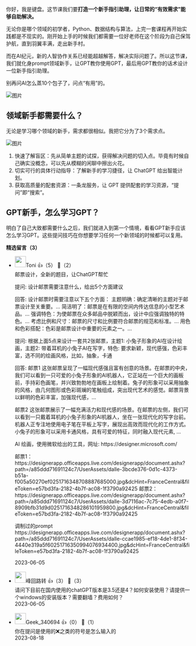 你好，我是键盘。这节课我们要**打造一个新手指引助理，让日常的“有效需求”能够自助解决。**

无论你是哪个领域的初学者，Python、数据结构与算法，上完一套课程再开始实践都是不现实的。刚开始上手的时候我们都需要一位好老师在这个阶段为自己保驾护航，直到羽翼丰满，走出新手村。

而在AI纪元，新的人智协作关系已经能超越解答，解决实际问题了。所以这节课，我们就化身prompt领域新手，让GPT教你使用GPT，最后用GPT教你的话术设计一位新手指引助理。

别再问AI怎么蒸10个包子了，问点“有用”的。

![图片](https://static001.geekbang.org/resource/image/85/58/85883e2cd0d10079be2616982abc4558.png?wh=1142x412)

## 领域新手都需要什么？

无论是学习哪个领域的新手，需求都很相似。我把它分为了3个需求点。

![图片](https://static001.geekbang.org/resource/image/33/cb/33d1549ba101fea652ac45c40904d1cb.png?wh=1142x324)

1. 快速了解盲区：先从简单主题的试探，获得解决问题的切入点。毕竟有时候自己确实没概念，可以先从模糊的闲聊中擦出火花。
2. 切实可行的具体行动指导：了解新手的学习捷径，让 ChatGPT 给出智能计划。
3. 获取高质量的配套资源：一条龙服务，让 GPT 提供配套的学习资源，“提问”即“搜索”。

## GPT新手，怎么学习GPT？

明白了自己大致都需要什么之后，我们就进入到第一个情境，看看GPT新手应该怎么学习GPT。这些提问技巧在你想要学习任何一个新领域的时候都可以复用。
<div><strong>精选留言（3）</strong></div><ul>
<li><img src="https://static001.geekbang.org/account/avatar/00/30/ef/2d/757bb0d3.jpg" width="30px"><span>Toni</span> 👍（5） 💬（2）<div>邮票设计，全新的题目，让ChatGPT帮忙

提问:
设计邮票需要注意什么，给出5个方面建议

回答:
设计邮票时需要注意以下五个方面：
主题明确：确定清晰的主题对于邮票设计至关重要。...
简洁明了：邮票是在有限的空间内传达信息的小型艺术品。...
强调特色：为使邮票在众多邮品中脱颖而出，设计中应强调独特的特色。...
考虑比例和尺寸：邮票的尺寸和比例要符合邮票的规范和标准。...
用色和色彩搭配：色彩是邮票设计中重要的元素之一。...

提问:
根据上面5点来设计一套共2张邮票，主题1: 小兔子形象的AI在设计绘画，主题2: 带着耳机的小兔子AI在写字，特色: 要求新颖，现代感强，色彩丰富，选不同的绘画风格，比如，抽象，卡通

回答:
邮票1
这张邮票呈现了一幅现代感强且富有创意的场景。在邮票的中央，我们可以看到一只可爱的小兔子形象的AI机器人，它正站在一个巨大的画板前，手持彩色画笔，并兴致勃勃地在画板上绘制着。兔子的形象可以采用抽象的风格，由几何图形或色彩斑斓的笔触组成，突出现代艺术的感觉。邮票背景以鲜明的色彩丰富，加强现代感，...

邮票2
这张邮票展示了一幅充满活力和现代感的场景。在邮票的左侧，我们可以看到一只戴着耳机的小兔子形象的AI机器人，坐在一张现代化的写字台前。机器人正专注地使用电子笔在平板上写字，展现出高效而现代化的工作方式。小兔子的形象可以采用卡通风格，具有可爱的特征，同时融入现代元素, ...


AI 绘画，使用微软给出的工具，网址: https:&#47;&#47;designer.microsoft.com&#47;

邮票1：
https:&#47;&#47;designerapp.officeapps.live.com&#47;designerapp&#47;document.ashx?path=&#47;a85ddd71691124c7&#47;UserAssets&#47;dalle-3bcde376-0d1c-4373-b51a-f005a50270ef0251716348708887685000.jpg&amp;dcHint=FranceCentral&amp;fileToken=e57bd3fa-2182-4b7f-ac08-1f3790a92425
邮票2：
https:&#47;&#47;designerapp.officeapps.live.com&#47;designerapp&#47;document.ashx?path=&#47;a85ddd71691124c7&#47;UserAssets&#47;dalle-3d7116ac-7c75-4edb-a0f7-8909bfb31d9d0251716348286101959800.jpg&amp;dcHint=FranceCentral&amp;fileToken=e57bd3fa-2182-4b7f-ac08-1f3790a92425

调制过的prompt
https:&#47;&#47;designerapp.officeapps.live.com&#47;designerapp&#47;document.ashx?path=&#47;a85ddd71691124c7&#47;UserAssets&#47;dalle-ccae1985-ef18-4de1-8f34-4440e319a5f60251716350994076934400.jpg&amp;dcHint=FranceCentral&amp;fileToken=e57bd3fa-2182-4b7f-ac08-1f3790a92425</div>2023-06-05</li><br/><li><img src="https://static001.geekbang.org/account/avatar/00/1c/f5/2e/130d5a81.jpg" width="30px"><span>峰回路转</span> 👍（3） 💬（3）<div>请问下目前在国内使用的chatGPT版本是3.5还是4？如何安装使用？请提供一个windows的安装版本？需要翻墙？费用如何？</div>2023-06-05</li><br/><li><img src="" width="30px"><span>Geek_340694</span> 👍（0） 💬（1）<div>你在提问是使用的❌之类的符号是怎么输入的</div>2023-08-18</li><br/>
</ul>